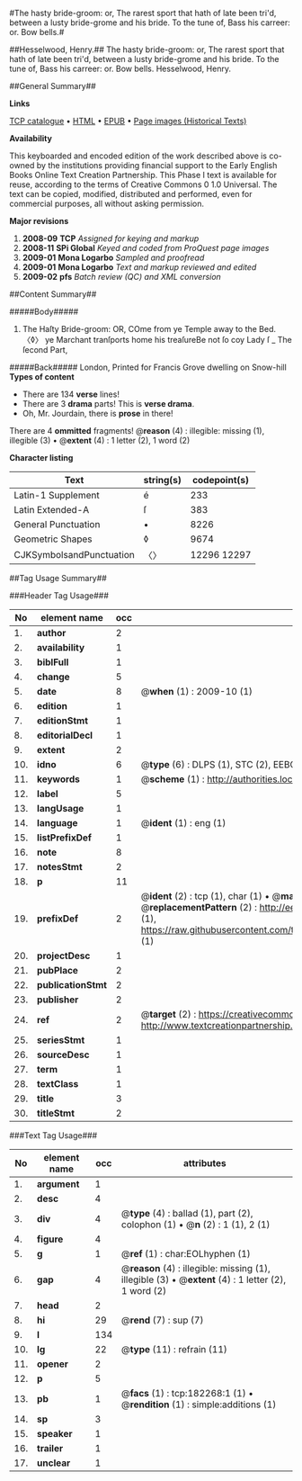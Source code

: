 #The hasty bride-groom: or, The rarest sport that hath of late been tri'd, between a lusty bride-grome and his bride. To the tune of, Bass his carreer: or. Bow bells.#

##Hesselwood, Henry.##
The hasty bride-groom: or, The rarest sport that hath of late been tri'd, between a lusty bride-grome and his bride. To the tune of, Bass his carreer: or. Bow bells.
Hesselwood, Henry.

##General Summary##

**Links**

[TCP catalogue](http://www.ota.ox.ac.uk/tcp/)  • 
[HTML](http://tei.it.ox.ac.uk/tcp/Texts-HTML/free/B03/B03610.html)  • 
[EPUB](http://tei.it.ox.ac.uk/tcp/Texts-EPUB/free/B03/B03610.epub) • 
[Page images (Historical Texts)](https://data.historicaltexts.jisc.ac.uk/view?pubId=eebo-99887535e&pageId=eebo-99887535e-182268-1)

**Availability**

This keyboarded and encoded edition of the
	       work described above is co-owned by the institutions
	       providing financial support to the Early English Books
	       Online Text Creation Partnership. This Phase I text is
	       available for reuse, according to the terms of Creative
	       Commons 0 1.0 Universal. The text can be copied,
	       modified, distributed and performed, even for
	       commercial purposes, all without asking permission.

**Major revisions**

1. __2008-09__ __TCP__ *Assigned for keying and markup*
1. __2008-11__ __SPi Global__ *Keyed and coded from ProQuest page images*
1. __2009-01__ __Mona Logarbo__ *Sampled and proofread*
1. __2009-01__ __Mona Logarbo__ *Text and markup reviewed and edited*
1. __2009-02__ __pfs__ *Batch review (QC) and XML conversion*

##Content Summary##

#####Body#####

1. The Haſty Bride-groom: OR,
COme from ye Temple away to the Bed.〈◊〉 ye Marchant tranſports home his treaſureBe not ſo coy Lady ſ
    _ The ſecond Part,

#####Back#####
London, Printed for Francis Grove dwelling on Snow-hill
**Types of content**

  * There are 134 **verse** lines!
  * There are 3 **drama** parts! This is **verse drama**.
  * Oh, Mr. Jourdain, there is **prose** in there!

There are 4 **ommitted** fragments! 
 @__reason__ (4) : illegible: missing (1), illegible (3)  •  @__extent__ (4) : 1 letter (2), 1 word (2)

**Character listing**


|Text|string(s)|codepoint(s)|
|---|---|---|
|Latin-1 Supplement|é|233|
|Latin Extended-A|ſ|383|
|General Punctuation|•|8226|
|Geometric Shapes|◊|9674|
|CJKSymbolsandPunctuation|〈〉|12296 12297|

##Tag Usage Summary##

###Header Tag Usage###

|No|element name|occ|attributes|
|---|---|---|---|
|1.|__author__|2||
|2.|__availability__|1||
|3.|__biblFull__|1||
|4.|__change__|5||
|5.|__date__|8| @__when__ (1) : 2009-10 (1)|
|6.|__edition__|1||
|7.|__editionStmt__|1||
|8.|__editorialDecl__|1||
|9.|__extent__|2||
|10.|__idno__|6| @__type__ (6) : DLPS (1), STC (2), EEBO-CITATION (1), PROQUEST (1), VID (1)|
|11.|__keywords__|1| @__scheme__ (1) : http://authorities.loc.gov/ (1)|
|12.|__label__|5||
|13.|__langUsage__|1||
|14.|__language__|1| @__ident__ (1) : eng (1)|
|15.|__listPrefixDef__|1||
|16.|__note__|8||
|17.|__notesStmt__|2||
|18.|__p__|11||
|19.|__prefixDef__|2| @__ident__ (2) : tcp (1), char (1)  •  @__matchPattern__ (2) : ([0-9\-]+):([0-9IVX]+) (1), (.+) (1)  •  @__replacementPattern__ (2) : http://eebo.chadwyck.com/downloadtiff?vid=$1&page=$2 (1), https://raw.githubusercontent.com/textcreationpartnership/Texts/master/tcpchars.xml#$1 (1)|
|20.|__projectDesc__|1||
|21.|__pubPlace__|2||
|22.|__publicationStmt__|2||
|23.|__publisher__|2||
|24.|__ref__|2| @__target__ (2) : https://creativecommons.org/publicdomain/zero/1.0/ (1), http://www.textcreationpartnership.org/docs/. (1)|
|25.|__seriesStmt__|1||
|26.|__sourceDesc__|1||
|27.|__term__|1||
|28.|__textClass__|1||
|29.|__title__|3||
|30.|__titleStmt__|2||


###Text Tag Usage###

|No|element name|occ|attributes|
|---|---|---|---|
|1.|__argument__|1||
|2.|__desc__|4||
|3.|__div__|4| @__type__ (4) : ballad (1), part (2), colophon (1)  •  @__n__ (2) : 1 (1), 2 (1)|
|4.|__figure__|4||
|5.|__g__|1| @__ref__ (1) : char:EOLhyphen (1)|
|6.|__gap__|4| @__reason__ (4) : illegible: missing (1), illegible (3)  •  @__extent__ (4) : 1 letter (2), 1 word (2)|
|7.|__head__|2||
|8.|__hi__|29| @__rend__ (7) : sup (7)|
|9.|__l__|134||
|10.|__lg__|22| @__type__ (11) : refrain (11)|
|11.|__opener__|2||
|12.|__p__|5||
|13.|__pb__|1| @__facs__ (1) : tcp:182268:1 (1)  •  @__rendition__ (1) : simple:additions (1)|
|14.|__sp__|3||
|15.|__speaker__|1||
|16.|__trailer__|1||
|17.|__unclear__|1||
